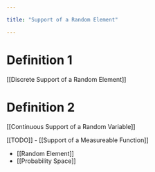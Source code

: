 ```yaml
---

title: "Support of a Random Element"

---
```

# Definition 1
[[Discrete Support of a Random Element]]

# Definition 2
[[Continuous Support of a Random Variable]]



[[TODO]] - [[Support of a Measureable Function]]
- [[Random Element]]
- [[Probability Space]]
